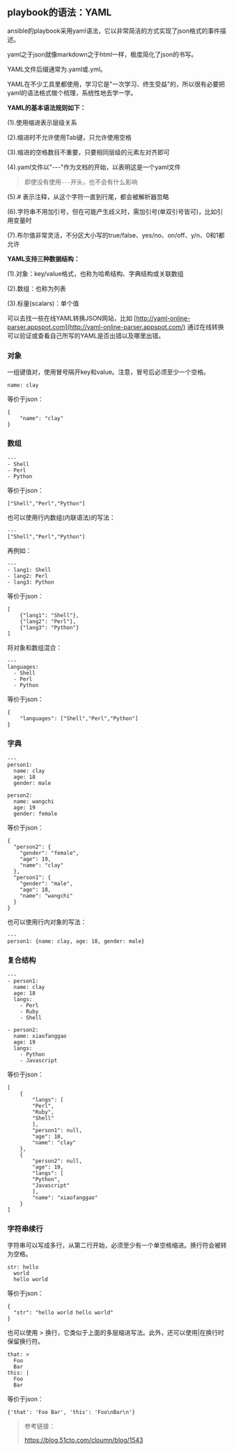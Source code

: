 ## playbook的语法：YAML

ansible的playbook采用yaml语法，它以非常简洁的方式实现了json格式的事件描述。

yaml之于json就像markdown之于html一样，极度简化了json的书写。

YAML文件后缀通常为.yaml或.yml。

YAML在不少工具里都使用，学习它是"一次学习、终生受益"的，所以很有必要把yaml的语法格式做个梳理，系统性地去学一学。

**YAML的基本语法规则如下：**

(1).使用缩进表示层级关系

(2).缩进时不允许使用Tab键，只允许使用空格

(3).缩进的空格数目不重要，只要相同层级的元素左对齐即可

(4).yaml文件以"---"作为文档的开始，以表明这是一个yaml文件

> 即使没有使用`---`开头，也不会有什么影响

(5).# 表示注释，从这个字符一直到行尾，都会被解析器忽略

(6).字符串不用加引号，但在可能产生歧义时，需加引号(单双引号皆可)，比如引用变量时

(7).布尔值非常灵活，不分区大小写的true/false、yes/no、on/off、y/n、0和1都允许

**YAML支持三种数据结构：**

(1).对象：key/value格式，也称为哈希结构、字典结构或关联数组

(2).数组：也称为列表

(3).标量(scalars)：单个值

可以去找一些在线YAML转换JSON网站，比如 [http://yaml-online-parser.appspot.com](http://yaml-online-parser.appspot.com/) 通过在线转换可以验证或查看自己所写的YAML是否出错以及哪里出错。

### 对象

一组键值对，使用冒号隔开key和value。注意，冒号后必须至少一个空格。

```
name: clay
```

等价于json：

```
{
	"name": "clay"
}
```

### 数组

```
---
- Shell
- Perl
- Python
```

等价于json：

```
["Shell","Perl","Python"]
```

也可以使用行内数组(内联语法)的写法：

```
---
["Shell","Perl","Python"]
```

再例如：

```
---
- lang1: Shell
- lang2: Perl
- lang3: Python
```

等价于json：

```
[
    {"lang1": "Shell"},
    {"lang2": "Perl"},
    {"lang3": "Python"}
]
```

将对象和数组混合：

```
---
languages:
  - Shell
  - Perl
  - Python
```

等价于json：

```
{
	"languages": ["Shell","Perl","Python"]
}
```

### 字典

```
---
person1:
  name: clay
  age: 18
  gender: male

person2:
  name: wangchi
  age: 19
  gender: female
```

等价于json：

```
{
  "person2": {
    "gender": "female",
    "age": 19,
    "name": "clay"
  },
  "person1": {
    "gender": "male",
    "age": 18,
    "name": "wangchi"
  }
}
```

也可以使用行内对象的写法：

```
---
person1: {name: clay, age: 18, gender: male}
```

### 复合结构

```
---
- person1:
  name: clay
  age: 18
  langs:
    - Perl
    - Ruby
    - Shell

- person2:
  name: xiaofanggao
  age: 19
  langs:
    - Python
    - Javascript
```

等价于json：

```
[
    {
        "langs": [
        "Perl",
        "Ruby",
        "Shell"
        ],
        "person1": null,
        "age": 18,
        "name": "clay"
    },
    {
        "person2": null,
        "age": 19,
        "langs": [
        "Python",
        "Javascript"
        ],
        "name": "xiaofanggao"
    }
]
```

### 字符串续行

字符串可以写成多行，从第二行开始，必须至少有一个单空格缩进。换行符会被转为空格。

```
str: hello
  world
  hello world
```

等价于json：

```
{
  "str": "hello world hello world"
}
```

也可以使用 > 换行，它类似于上面的多层缩进写法。此外，还可以使用|在换行时保留换行符。

```
that: >
  Foo
  Bar
this: |
  Foo
  Bar
```

等价于json：

```
{'that': 'Foo Bar', 'this': 'Foo\nBar\n'}
```

> 参考链接：
>
> https://blog.51cto.com/cloumn/blog/1543